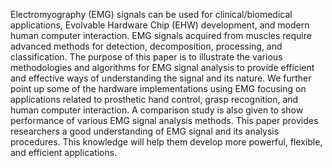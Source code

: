 Electromyography (EMG) signals can be used for clinical/biomedical applications, Evolvable Hardware Chip (EHW) development, and modern human computer interaction. EMG signals acquired from muscles require advanced methods for detection, decomposition, processing, and classification. The purpose of this paper is to illustrate the
various methodologies and algorithms for EMG signal analysis to provide efficient and effective ways of understanding the signal and its nature. We further point up some of the hardware implementations using EMG focusing on applications related to prosthetic hand control, grasp recognition, and human computer interaction. A
comparison study is also given to show performance of various EMG signal analysis methods. This paper provides researchers a good understanding of EMG signal and its analysis procedures. This knowledge will help them develop more powerful, flexible, and efficient applications.
